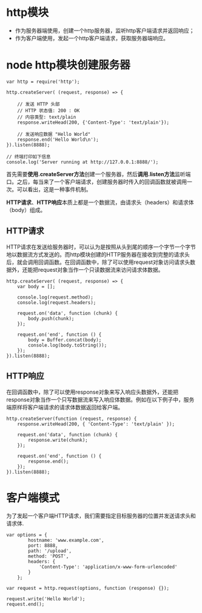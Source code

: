 # http模块
- 作为服务器端使用，创建一个http服务器，监听http客户端请求并返回响应；
- 作为客户端使用，发起一个http客户端请求，获取服务器端响应。
# node http模块创建服务器
```
var http = require('http');

http.createServer( (request, response) => {

	// 发送 HTTP 头部 
	// HTTP 状态值: 200 : OK
	// 内容类型: text/plain
	response.writeHead(200, {'Content-Type': 'text/plain'});

	// 发送响应数据 "Hello World"
	response.end('Hello World\n');
}).listen(8888);

// 终端打印如下信息
console.log('Server running at http://127.0.0.1:8888/');

```
首先需要**使用.createServer方法**创建一个服务器，然后**调用.listen方法**监听端口。之后，每当来了一个客户端请求，创建服务器时传入的回调函数就被调用一次。可以看出，这是一种事件机制。

**HTTP请求**、**HTTP响应**本质上都是一个数据流，由请求头（headers）和请求体（body）组成。
## HTTP请求
HTTP请求在发送给服务器时，可以认为是按照从头到尾的顺序一个字节一个字节地以数据流方式发送的。而http模块创建的HTTP服务器在接收到完整的请求头后，就会调用回调函数。在回调函数中，除了可以使用request对象访问请求头数据外，还能把request对象当作一个只读数据流来访问请求体数据。
```
http.createServer( (request, response) => {
    var body = [];

    console.log(request.method);
    console.log(request.headers);

    request.on('data', function (chunk) {
        body.push(chunk);
    });

    request.on('end', function () {
        body = Buffer.concat(body);
        console.log(body.toString());
    });
}).listen(8888);
```
## HTTP响应
在回调函数中，除了可以使用response对象来写入响应头数据外，还能把response对象当作一个只写数据流来写入响应体数据。例如在以下例子中，服务端原样将客户端请求的请求体数据返回给客户端。
```
http.createServer(function (request, response) {
    response.writeHead(200, { 'Content-Type': 'text/plain' });

    request.on('data', function (chunk) {
        response.write(chunk);
    });

    request.on('end', function () {
        response.end();
    });
}).listen(8888);
```
# 客户端模式
为了发起一个客户端HTTP请求，我们需要指定目标服务器的位置并发送请求头和请求体.
```
var options = {
        hostname: 'www.example.com',
        port: 8888,
        path: '/upload',
        method: 'POST',
        headers: {
            'Content-Type': 'application/x-www-form-urlencoded'
        }
    };

var request = http.request(options, function (response) {});

request.write('Hello World');
request.end();

```